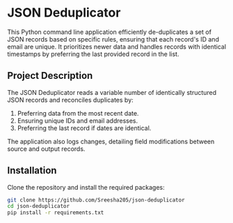 # JSON Deduplicator

This Python command line application efficiently de-duplicates a set of JSON records based on specific rules, ensuring that each record's ID and email are unique. It prioritizes newer data and handles records with identical timestamps by preferring the last provided record in the list.

## Project Description

The JSON Deduplicator reads a variable number of identically structured JSON records and reconciles duplicates by:
1. Preferring data from the most recent date.
2. Ensuring unique IDs and email addresses.
3. Preferring the last record if dates are identical.

The application also logs changes, detailing field modifications between source and output records.

## Installation

Clone the repository and install the required packages:

```bash
git clone https://github.com/Sreesha205/json-deduplicator
cd json-deduplicator
pip install -r requirements.txt
